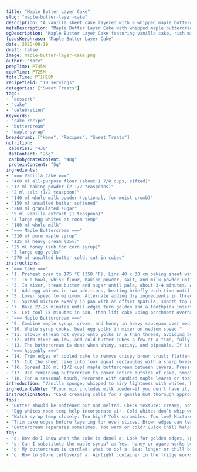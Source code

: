 ```yaml
---
title: "Maple Butter Layer Cake"
slug: "maple-butter-layer-cake"
description: "A vanilla sheet cake layered with a whipped maple buttercream. Uses whole egg whites for volume and milk powder to enrich. Maple syrup combined with cream and honey replaces corn syrup for natural sweetness. Cakes baked in a shallow sheet pan for even crumb. Buttercream cooked to softball stage provides stability and silky texture. Assembly involves trimming slightly domed cake layers for better stacking. Recipes swapped out key ingredients to add complexity and reduce refined sugars. Practical tips on texture, doneness, and troubleshooting included."
metaDescription: "Maple Butter Layer Cake with whipped maple buttercream. A layered treat for dessert lovers."
ogDescription: "Maple Butter Layer Cake featuring vanilla cake, rich maple buttercream. Perfect balance of sweetness."
focusKeyphrase: "Maple Butter Layer Cake"
date: 2025-08-19
draft: false
image: maple-butter-layer-cake.png
author: "Kate"
prepTime: PT45M
cookTime: PT25M
totalTime: PT1H10M
recipeYield: "10 servings"
categories: ["Sweet Treats"]
tags:
- "dessert"
- "cake"
- "celebration"
keywords:
- "cake recipe"
- "buttercream"
- "maple syrup"
breadcrumb: ["Home", "Recipes", "Sweet Treats"]
nutrition: 
 calories: "430"
 fatContent: "25g"
 carbohydrateContent: "48g"
 proteinContent: "5g"
ingredients:
- "=== Vanilla Cake ==="
- "460 ml all-purpose flour (about 1 7/8 cups, sifted)"
- "12 ml baking powder (2 1/2 teaspoons)"
- "2 ml salt (1/2 teaspoon)"
- "140 ml whole milk powder (optional, for moist crumb)"
- "150 ml unsalted butter softened"
- "260 ml granulated sugar"
- "5 ml vanilla extract (1 teaspoon)"
- "4 large egg whites at room temp"
- "180 ml whole milk"
- "=== Maple Buttercream ==="
- "310 ml pure maple syrup"
- "125 ml heavy cream (35%)"
- "25 ml honey (sub for corn syrup)"
- "3 large egg yolks"
- "270 ml unsalted butter cold, cut in cubes"
instructions:
- "=== Cake ==="
- "1. Preheat oven to 175 °C (350 °F). Line 40 x 30 cm baking sheet with parchment extending on two sides. Butter the paper and edges well to prevent sticking."
- "2. In a bowl, whisk flour, baking powder, salt, and milk powder until combined. The milk powder adds body and a denser crumb; omit if unavailable but expect lighter texture."
- "3. In mixer, cream butter and sugar until pale, about 3-4 minutes. Add vanilla extract. Stop as soon as fluffy; overbeating warm butter can cause greasy spots."
- "4. Add egg whites in two additions, beating briefly each time until just incorporated. Overwhipping whites here risks foam coagulating with fat—don’t whip to peaks."
- "5. Lower speed to minimum. Alternate adding dry ingredients in three parts with milk in two parts, starting and ending with flour. Mix just until no streaks. Overmixing ruins crumb structure."
- "6. Spread mixture evenly in pan with an offset spatula, smooth top gently. Tap pan on counter to release large air bubbles. Not too much; some bubbles make crumb tender."
- "7. Bake 22-25 minutes until edges turn golden and a toothpick inserted near center comes out with moist crumbs. The cake should feel springy, not wet. Avoid drying out."
- "8. Let cool 15 minutes in pan, then lift cake using parchment overhang onto wire rack. Cover loosely with a clean kitchen towel to retain moisture while cooling completely, about 30-40 minutes."
- "=== Maple Buttercream ==="
- "9. Combine maple syrup, cream, and honey in heavy saucepan over medium-high heat. Stir occasionally. Watch carefully as it reaches 115-118 °C (239-244 °F); a candy thermometer essential here."
- "10. While syrup cooks, beat egg yolks in mixer on medium speed."
- "11. Slowly stream hot syrup onto yolks in a thin thread, avoiding beaters, to temper and cook yolks. Immediately increase speed to high, beating until mixture quadruples in volume and cools (15-18 minutes). It will look thick, pale, and glossy."
- "12. With mixer on low, add cold butter cubes a few at a time, fully incorporating each before next addition. Scrape bowl often to avoid lumps."
- "13. The buttercream is done when shiny, satiny, and pipeable. If it curdles, keep beating; room temp or a quick blast in fridge for 10 minutes triggers smoothing again."
- "=== Assembly ==="
- "14. Trim edges of cooled cake to remove crispy brown crust; flatten any domed top with serrated knife for level layers. A level cake stacks better and looks cleaner."
- "15. Cut the sheet cake into four equal rectangles with a sharp bread knife or pizza cutter."
- "16. Spread 120 ml (1/2 cup) maple buttercream between layers. Press down gently to level."
- "17. Use remaining buttercream to cover entire outside of cake, smoothing with an offset spatula. Don’t rush frosting; patience here equals neat finish."
- "18. For a seasonal touch, decorate with candied maple leaves or toasted pecan halves (if nuts allowed). Store cake refrigerated in airtight container up to 3 days. Bring to room temp before serving to soften buttercream."
introduction: "Vanilla sponge, whipped to airy lightness with whites, but enriched with milk powder and a small swap of egg yolks to add tender resilience. Maple buttercream is the star—boiled syrup with cream and honey replaced corn syrup here; it’s not just sweetness but texture and shine. Watch the syrup temp and yolks beating closely or risk a broken cream. Cake baked in a shallow sheet pan layers well after trimming edges. No guessing on times—look for golden edges and springy touch on the cake, syrup bubbling steadily to softball stage before mixing. Master these, you nail the dessert every time."
ingredientsNote: "Flour mix includes milk powder—if you don't have it, skip but add another 30 ml milk to batter or expect lighter crumb. Honey in syrup replaces corn syrup; provides natural sweetness plus viscosity; agave or golden syrup work too. Butter must be cold but softened to cream easily. Egg whites should be room temp for stability. A candy thermometer is non-negotiable for the maple buttercream; sugar syrup stages are critical. If beaten buttercream separates, a quick chill and re-beating fixes it. Use high-quality pure maple syrup—not pancake syrup—or taste suffers. Parchment paper edges extending from pan help easy cake removal without tearing."
instructionsNote: "Cake creaming calls for a gentle but thorough approach to avoid greasy butter bits. Add whites in portions; avoid stiff whites that break batter. Alternate dry and wet ingredients at slow speed to preserve air. Baking done when toothpick shows moist crumb, not wet batter—practice feel of springback under finger. For buttercream, syrup temp must be precise; too low and cream won't set; too high risks curdling. Pour syrup slowly onto yolks while beating to prevent scrambling. Beat yolks until cool and tripled for volume, essential for light texture. Fold in butter cubes patiently, scrape regularly. If curdling develops, fight through with steady beating or chill briefly. Assembly needs leveled cake—don't skip trimming to avoid lopsided layers. Spread frosting evenly; cold buttercream is stiff; warmer helps spread but can melt layers. Store chilled, bring to room temp before serving to get soft luscious texture."
tips:
- "Butter should be softened but not melted. Check texture: creamy, not runny. Misstep here? Cake can turn greasy. Avoid overheating."
- "Egg whites room temp help incorporate air. Cold whites don’t whip well. Miss this? Cake layers might be denser. A simple fix: warm them briefly."
- "Watch syrup temp closely. Too high? Yolk scrambles. Too low? Mixture won’t whip properly. Have a candy thermometer? Essential for accurate reading."
- "Trim cake edges before layering for even slices. Brown edges can lead to lopsided layers. Skipping this trick? Risk uneven heights."
- "Buttercream separates sometimes. Too warm or cold? Quick chill helps; then beat again. Fixes curdle but requires patience. Don’t rush it."
faq:
- "q: How do I know when the cake is done? a: Look for golden edges, springy touch. Toothpick test: should come out with moist crumbs, no wet batter."
- "q: Can I substitute the maple syrup? a: Yes, honey or agave works but flavor varies. Adjust note: pure maple syrup gives distinct taste."
- "q: My buttercream is curdled; what to do? a: Beat longer or chill briefly. Always re-whip if it separates. It'll come together; stay steady."
- "q: How to store leftovers? a: Airtight container in the fridge works. Another option: slice and freeze individual pieces. Bring to room temp before serving."

---
```

